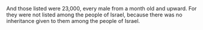 And those listed were 23,000, every male from a month old and upward. For they were not listed among the people of Israel, because there was no inheritance given to them among the people of Israel.
